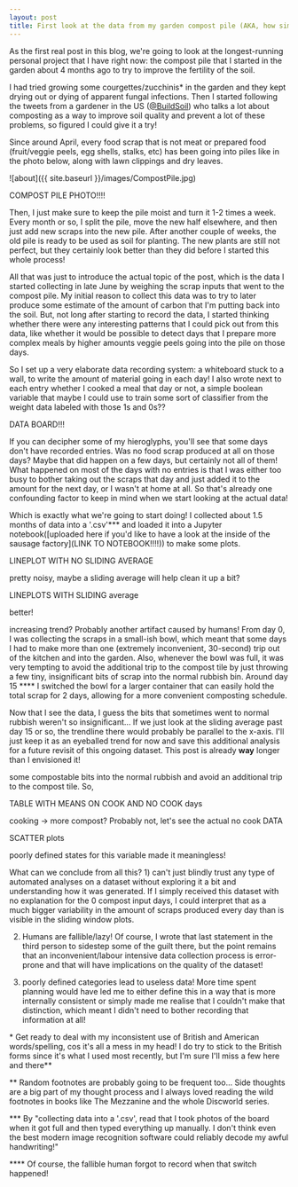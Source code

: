 ```yaml
---
layout: post
title: First look at the data from my garden compost pile (AKA, how simple data can be misleading!)
---
```


As the first real post in this blog, we're going to look at the longest-running personal project that I have right now: the compost pile that I started in the garden about 4 months ago to try to improve the fertility of the soil.

I had tried growing some courgettes/zucchinis\* in the garden and they kept drying out or dying of apparent fungal infections. Then I started following the tweets from a gardener in the US ([@BuildSoil](https://twitter.com/BuildSoil)) who talks a lot about composting as a way to improve soil quality and prevent a lot of these problems, so figured I could give it a try!

Since around April, every food scrap that is not meat or prepared food (fruit/veggie peels, egg shells, stalks, etc) has been going into piles like in the photo below, along with lawn clippings and dry leaves.

![about]({{ site.baseurl }}/images/CompostPile.jpg)

COMPOST PILE PHOTO!!!!

Then, I just make sure to keep the pile moist and turn it 1-2 times a week. Every month or so, I split the pile, move the new half elsewhere, and then just add new scraps into the new pile. After another couple of weeks, the old pile is ready to be used as soil for planting. The new plants are still not perfect, but they certainly look better than they did before I started this whole process!

All that was just to introduce the actual topic of the post, which is the data I started collecting in late June by weighing the scrap inputs that went to the compost pile. My initial reason to collect this data was to try to later produce some estimate of the amount of carbon that I'm putting back into the soil. But, not long after starting to record the data, I started thinking whether there were any interesting patterns that I could pick out from this data, like whether it would be possible to detect days that I prepare more complex meals by higher amounts veggie peels going into the pile on those days.

So I set up a very elaborate data recording system: a whiteboard stuck to a wall, to write the amount of material going in each day! I also wrote next to each entry whether I cooked a meal that day or not, a simple boolean variable that maybe I could use to train some sort of classifier from the weight data labeled with those 1s and 0s??

DATA BOARD!!!

If you can decipher some of my hieroglyphs, you'll see that some days don't have recorded entries. Was no food scrap produced at all on those days? Maybe that did happen on a few days, but certainly not all of them! What happened on most of the days with no entries is that I was either too busy to bother taking out the scraps that day and just added it to the amount for the next day, or I wasn't at home at all. So that's already one confounding factor to keep in mind when we start looking at the actual data!

Which is exactly what we're going to start doing! I collected about 1.5 months of data into a '.csv'\*\*\* and loaded it into a Jupyter notebook([uploaded here if you'd like to have a look at the inside of the sausage factory](LINK TO NOTEBOOK!!!!)) to make some plots.

LINEPLOT WITH NO SLIDING AVERAGE

pretty noisy, maybe a sliding average will help clean it up a bit?

LINEPLOTS WITH SLIDING average

better!

increasing trend? Probably another artifact caused by humans! From day 0, I was collecting the scraps in a small-ish bowl, which meant  that some days I had to make more than one (extremely inconvenient, 30-second) trip out of the kitchen and into the garden. Also, whenever the bowl was full, it was very tempting to avoid the additional trip to the compost tile by just throwing a few tiny, insignificant bits of scrap into the normal rubbish bin. Around day 15 \*\*\*\* I switched the bowl for a larger container that can easily hold the total scrap for 2 days, allowing for a more convenient composting schedule.



Now that I see the data, I guess the bits that sometimes went to normal rubbish weren't so insignificant... If we just look at the sliding average past day 15 or so, the trendline there would probably be parallel to the x-axis. I'll just keep it as an eyeballed trend for now and save this additional analysis for a future revisit of this ongoing dataset. This post is already **way** longer than I envisioned it!

 some compostable bits into the normal rubbish and avoid an additional trip to the compost tile. So,

TABLE WITH MEANS ON COOK AND NO COOK days

cooking -> more compost? Probably not, let's see the actual no cook DATA

SCATTER plots

poorly defined states for this variable made it meaningless!

What can we conclude from all this? 1) can't just blindly trust any type of automated analyses on a dataset without exploring it a bit and understanding how it was generated. If I simply received this dataset with no explanation for the 0 compost input days, I could interpret that as a much bigger variability in the amount of scraps produced every day than is visible in the sliding window plots.

2) Humans are fallible/lazy! Of course, I wrote that last statement in the third person to sidestep some of the guilt there, but the point remains that an inconvenient/labour intensive data collection process is error-prone and that will have implications on the quality of the dataset!

3) poorly defined categories lead to useless data! More time spent planning would have led me to either define this in a way that is more internally consistent or simply made me realise that I couldn't make that distinction, which meant I didn't need to bother recording that information at all!


\* Get ready to deal with my inconsistent use of British and American words/spelling, cos it's all a mess in my head! I do try to stick to the British forms since it's what I used most recently, but I'm sure I'll miss a few here and there\*\*

\*\* Random footnotes are probably going to be frequent too... Side thoughts are a big part of my thought process and I always loved reading the wild footnotes in books like The Mezzanine and the whole Discworld series.

\*\*\* By "collecting data into a '.csv', read that I took photos of the board when it got full and then typed everything up manually. I don't think even the best modern image recognition software could reliably decode my awful handwriting!"

\*\*\*\* Of course, the fallible human forgot to record when that switch happened!
